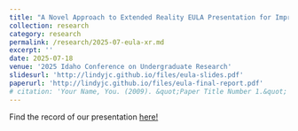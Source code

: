 ```yaml
---
title: "A Novel Approach to Extended Reality EULA Presentation for Improved Child Safety"
collection: research
category: research
permalink: /research/2025-07-eula-xr.md
excerpt: ''
date: 2025-07-18
venue: '2025 Idaho Conference on Undergraduate Research'
slidesurl: 'http://lindyjc.github.io/files/eula-slides.pdf'
paperurl: 'http://lindyjc.github.io/files/eula-final-report.pdf'
# citation: 'Your Name, You. (2009). &quot;Paper Title Number 1.&quot; <i>Journal 1</i>. 1(1).'
---
```

Find the record of our presentation [here!](https://scholarworks.boisestate.edu/icur/2025/poster_session/85/)